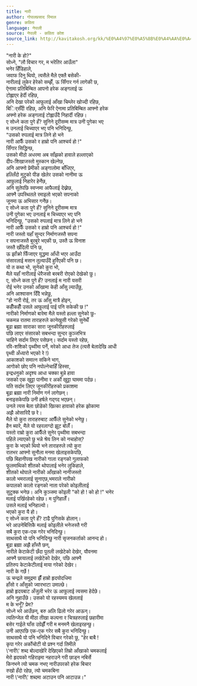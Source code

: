 ```yaml
---
title: नारी
author: गोपालप्रसाद रिमाल
genre: कविता
language: नेपाली
source: नेपाली - कविता कोश
source_link: http://kavitakosh.org/kk/%E0%A4%97%E0%A5%8B%E0%A4%AA%E0%A4%BE%E0%A4%B2%E0%A4%AA%E0%A5%8D%E0%A4%B0%E0%A4%B8%E0%A4%BE%E0%A4%A6_%E0%A4%B0%E0%A4%BF%E0%A4%AE%E0%A4%BE%E0%A4%B2
---
```


"नारी के हो?"  
सोध्ने, "लौ विचार गर, म भरेतिर आउँला"  
भनेर हिँडिहाले,  
जवाफ दिनु थियो, त्यसैले मैले एक्लै बसेकी-  
नारीलाई लुकेर हेरेको सम्झेँ, ऊ सिँगार गर्न लागेकी छ,  
ऐनामा प्रतिबिम्बित आपनो हरेक अङ्गलाई ऊ  
टोह्लाएर हेर्दी रहिछ,  
अनि देखा परेको आफूलाई आँखा चिम्लेर खोज्दी रहिछ,  
बिर्िर्सँदी रहिछ, अनि फेरि ऐनामा प्रतिबिम्बित आफ्नो हरेक  
अफ्नो हरेक अङ्गलाई टोह्लाउँदै निहार्दी रहिछ।  
ए सोध्ने कता पुगे हँ? सुनिने दूरीसम्म मात्र उनी पुगेका भए  
म उनलाई चिच्याएर भए पनि भनिदिन्छु,  
"उसको रुपलाई मात्र लिने हो भने  
नारी आफैँ उसको र हाम्रो पनि आश्चर्य हो !"  
सिँगार सिद्धिन्छ,  
उसको मीठो अधरमा अब साँझको हावाले हल्लाएको  
दीप-शिखाजस्तो मुस्कान खेल्नेछ,  
अनि आफ्नो प्रेमीको अङ्गालोमा बाँधिएर,  
हल्लिँदो मुटुको पीङ खेलेर उसको नानीमा ऊ  
आफुलाई निहारेर हेर्नेछ,  
अनि सुतेपछि स्वप्नमा आफैलाई देख्नेछ,  
आफ्नै उपस्थितले रमाइलो भएको सपनाको  
जूनमा ऊ अभिसार गर्नेछ।  
ए सोध्ने कता पुगे हँ? सुनिने दूरीसम्म मात्र  
उनी पुगेका भए उनलाई म चिच्याएर भए पनि  
भनिदिन्छु, "उसको रुपलाई मात्र लिने हो भने  
नारी आफैँ उसको र हाम्रो पनि आश्चर्य हो !"  
नारी जस्तो यहाँ सुन्दर निर्माणजस्तै सपना  
र सपनाजस्तै बुरबुरे भएकी छ, उस्तै ऊ विनाश  
जस्तै खँदिली पनि छ,  
ऊ झाँक्रो फिँजाएर युद्धमा आँधी भएर आउँदा  
संसारलाई मसान तुल्याउँदै हुर्रिएकी पनि छ।  
यो त कथा भो, सुनेको कुरा भो,  
मैले यहाँ नारीलाई धेरैजसो बरबरी रोएको देखेको छु।  
ए, सोध्ने कता पुगे हँ? उनलाई म नारी यसरी  
रोई भनेर उनको आँखामा केही आँसु ल्याउँछु,  
अनि आश्वासन दिँदै भन्नेछु,  
"हो नारी रोई, तर ऊ आँसु मात्रै होइन,  
कहीँकहीँ उसले आफूलाई पाई पनि सकेकी छ !"  
नारीको निर्माणको बारेमा मैले यस्तो हल्ला सुनेको छु-  
चकमन्न रातमा ताराहरुले कानेखुसी गरेको सुनेथेँ  
बूढा ब्रह्मा साराका सारा जूनकीरीहरुलाई  
पछि लाएर संसारको सबभन्दा सुन्दर कुञ्जभित्र  
चाहिने सर्दाम लिएर पसेछन्। सर्दाम यस्तो रहेछ,  
रवि-शशिको पृथ्वीमा पर्ने, मरेको आधा तेज (त्यसै बेलादेखि आधी  
पृथ्वी अँध्यारो भएको रे !)  
आकाशको समात्न सकिने भाग,  
आगोको छोए पनि नपोल्नेचाहिँ हिस्सा,  
इन्द्रधनुको अदृश्य आधा चक्का बुन्ने हावा  
जसको एक खुट्टा पानीमा र अर्को खुट्टा घाममा पर्दछ।  
यति सर्दाम लिएर जूनकीरीहरुको प्रकाशमा  
बूढा ब्रह्मा नारी निर्माण गर्न लागेछन्।  
बनाइसकेपछि उनी हर्षले गद्गद भएछन्।  
उनले त्यस बेला छोडेको खित्का हावाको हरेक झोकामा  
अझै ओसारिदै छ रे।  
मैले यो कुरा ताराहरुबाट आफैँले सुनेको भनेछु।  
हैन ब्यारे, मैले यो रहरलाग्दो झूट बोलेँ।  
यस्तो राम्रो कुरा आफैँले सुनेर पृथ्वीमा सबभन्दा  
पहिले ल्याएको छु भन्ने श्रेय लिन को नचाहोस्?  
कुरा के भएको थियो भने ताराहरुले त्यो कुरा  
रातभर आफ्नो सुनौला मनमा खेलाइसकेपछि,  
पछि बिहानीपख नारीको गाला रङ्गको गुलाफको  
फूलमाथिको शीतको थोपालाई भनेर लुकिहाले,  
शीतको थोपाले नारीको आँखाको नानीजस्तो  
कालो भमरालाई सुनाएछ,भमराले नारीको  
कपालको कालो रङ्गको नाता परेको कोइलीलाई  
सुटुक्क भनेछ। अनि कुञ्जमा कोइली "को हो ! को हो !" भनेर  
मलाई पर्खिरहेको रहेछ। म पुगिहालेँ।  
उसले मलाई भनिहाल्यो।  
भएको कुरा यै हो।  
ए सोध्ने कता पुगे हँ? टाढै पुगिसके होलान्।  
भरे आउनेबित्तिकै मलाई कोइलीले भनेजस्तै गरी  
सबै कुरा एक-एक गरेर भनिदिन्छु।  
साथसाथै यो पनि भनिदिन्छु नारी सृजनकर्ताको आनन्द हो।  
बूढा ब्रह्मा अझै हाँस्तै छन्,  
नारीले केटाकेटी छँदा पुतली लखेटेको देखेर, यौवनमा  
आफ्नै छायालाई लखेटेको देखेर, पछि आफ्नै  
प्रतिरुप केटाकेटीलाई माया गरेको देखेर।  
नारी के गर्छे !  
ऊ चन्द्रले समुद्रमा झैँ हाम्रो हृदयोदधिमा  
हाँसो र आँसुको ज्वारभाटा उमाल्छे।  
हाम्रो हृदयबाट अँजुली भरेर ऊ आफूलाई त्यसमा हेर्दछे।  
अनि नुहाउँछे। उसको यो रहस्यमय खेललाई  
म के भनूँ? प्रेम?  
सोध्ने भरे आउँछन्, बरु अलि ढिलो गरेर आऊन्।  
त्यतिन्जेल यी मीठा तीखा कल्पना र चित्रहरुलाई छहारीमा  
बसेर गाईले घाँस उग्रेझैँ गरी म मनमनै खेलाइरहन्छु।  
उनी आएपछि एक-एक गरेर सबै कुरा भनिदिन्छु।  
साथसाथै यो पनि भनिदिने विचार गरेको छु, "हेर बाबै !  
कृपा गरेर अर्कोचोटी यो प्रश्न गर्दा तिमीले  
\\'नारी\\' शब्द बोल्दाखेरि देखिएको तिम्रो आँखाको चमकलाई  
मेरो हृदयको गहिराइमा नहराउने गरी छाड्न नबिर्से  
किनभने त्यो चमक नभए नारीउपरको हरेक बिचार  
रुखो हँदो रहेछ, त्यो चमकबिना  
नारी \\'नारी\\' शब्दमा अटाउन पनि आटाउन्न।"
